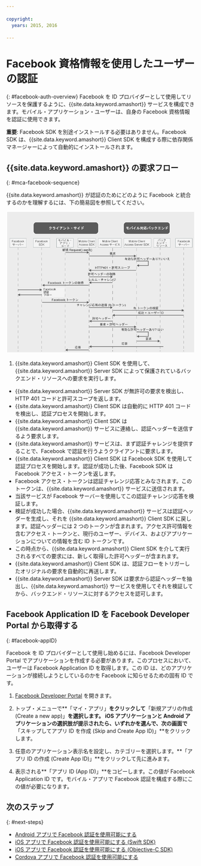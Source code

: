```yaml
---

copyright:
  years: 2015, 2016

---
```


# Facebook 資格情報を使用したユーザーの認証
{: #facebook-auth-overview}
Facebook を ID プロバイダーとして使用してリソースを保護するように、{{site.data.keyword.amashort}} サービスを構成できます。モバイル・アプリケーション・ユーザーは、自身の Facebook 資格情報を認証に使用できます。

**重要**: Facebook SDK を別途インストールする必要はありません。Facebook SDK は、{{site.data.keyword.amashort}} Client SDK を構成する際に依存関係マネージャーによって自動的にインストールされます。

## {{site.data.keyword.amashort}} の要求フロー
{: #mca-facebook-sequence}

{{site.data.keyword.amashort}} が認証のためにどのように Facebook と統合するのかを理解するには、下の簡易図を参照してください。

![image](images/mca-sequence-facebook.jpg)

1. {{site.data.keyword.amashort}} Client SDK を使用して、{{site.data.keyword.amashort}} Server SDK によって保護されているバックエンド・リソースへの要求を実行します。
* {{site.data.keyword.amashort}} Server SDK が無許可の要求を検出し、HTTP 401 コードと許可スコープを返します。
* {{site.data.keyword.amashort}} Client SDK は自動的に HTTP 401 コードを検出し、認証プロセスを開始します。
* {{site.data.keyword.amashort}} Client SDK は {{site.data.keyword.amashort}} サービスに連絡し、認証ヘッダーを送信するよう要求します。
* {{site.data.keyword.amashort}} サービスは、まず認証チャレンジを提供することで、Facebook で認証を行うようクライアントに要求します。
* {{site.data.keyword.amashort}} Client SDK は Facebook SDK を使用して認証プロセスを開始します。認証が成功した後、Facebook SDK は Facebook アクセス・トークンを返します。
* Facebook アクセス・トークンは認証チャレンジ応答とみなされます。このトークンは、{{site.data.keyword.amashort}} サービスに送信されます。
* 当該サービスが Facebook サーバーを使用してこの認証チャレンジ応答を検証します。
* 検証が成功した場合、{{site.data.keyword.amashort}} サービスは認証ヘッダーを生成し、それを {{site.data.keyword.amashort}} Client SDK に戻します。認証ヘッダーには 2 つのトークンが含まれます。アクセス許可情報を含むアクセス・トークンと、現行のユーザー、デバイス、およびアプリケーションについての情報を含む ID トークンです。
* この時点から、{{site.data.keyword.amashort}} Client SDK を介して実行されるすべての要求には、新しく取得した許可ヘッダーが含まれます。
* {{site.data.keyword.amashort}} Client SDK は、認証フローをトリガーしたオリジナルの要求を自動的に再送します。
* {{site.data.keyword.amashort}} Server SDK は要求から認証ヘッダーを抽出し、{{site.data.keyword.amashort}} サービスを使用してそれを検証してから、バックエンド・リソースに対するアクセスを認可します。

## Facebook Application ID を Facebook Developer Portal から取得する
{: #facebook-appID}

Facebook を ID プロバイダーとして使用し始めるには、Facebook Developer Portal でアプリケーションを作成する必要があります。このプロセスにおいて、ユーザーは Facebook Application ID を取得します。この ID は、どのアプリケーションが接続しようとしているのかを Facebook に知らせるための固有 ID です。

1. [Facebook Developer Portal](https://developers.facebook.com) を開きます。

1. トップ・メニューで**「マイ・アプリ」**をクリックして**「新規アプリの作成 (Create a new app)」**を選択します。
iOS アプリケーションと Android アプリケーションの選択肢が提示されたら、いずれかを選んで、次の画面で**「スキップしてアプリ ID を作成 (Skip and Create App ID)」**をクリックします。

1. 任意のアプリケーション表示名を設定し、カテゴリーを選択します。**「アプリ ID の作成 (Create App ID)」**をクリックして先に進みます。

1. 表示される**「アプリ ID (App ID)」**をコピーします。この値が Facebook Application ID です。モバイル・アプリで Facebook 認証を構成する際にこの値が必要になります。

## 次のステップ
{: #next-steps}

* [Android アプリで Facebook 認証を使用可能にする](facebook-auth-android.html)
* [iOS アプリで Facebook 認証を使用可能にする (Swift SDK)](facebook-auth-ios-swift-sdk.html)
* [iOS アプリで Facebook 認証を使用可能にする (Objective-C SDK)](facebook-auth-ios.html)
* [Cordova アプリで Facebook 認証を使用可能にする](facebook-auth-cordova.html)
